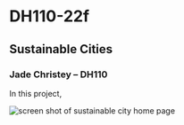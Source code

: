 # DH110-22f

## Sustainable Cities

### Jade Christey – DH110

In this project, 

![screen shot of sustainable city home page](sustainable-cities)
